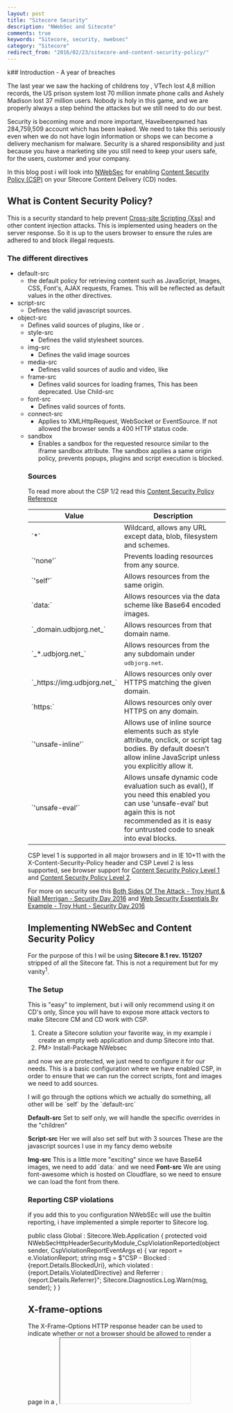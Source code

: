 ```yaml
---
layout: post
title: "Sitecore Security"
description: "NWebSec and Sitecote"
comments: true
keywords: "Sitecore, security, nwebsec"
category: "Sitecore"
redirect_from: "2016/02/23/sitecore-and-content-security-policy/"
---
```

k## Introduction - A year of breaches

The last year we saw the hacking of childrens toy , VTech lost 4,8 million records, the US prison system lost 70 million inmate phone calls and Ashely Madison lost 37 million users. Nobody is holy in this game, and we are properly always a step behind the attackes but we still need to do our best.

Security is becoming more and more important, Haveibeenpwned has 284,759,509 account which has been leaked. We need to take this seriously even when we do not have login information or shops we can become a delivery mechanism for malware. Security is a shared responsibility and just because you have a marketing site you still need to keep your users safe, for the users, customer and your company.

In this blog post i will look into [NWebSec](https://docs.nwebsec.com/en/4.2/) for enabling [Content Security Policy (CSP)](http://www.html5rocks.com/en/tutorials/security/content-security-policy/) on your Sitecore Content Delivery (CD) nodes.

##  What is Content Security Policy? ##

This is a security standard to help prevent [Cross-site Scripting (Xss)](https://www.owasp.org/index.php/Cross-site_Scripting_(XSS)) and other content injection attacks. This is implemented using headers on the server response. So it is up to the users browser to ensure the rules are adhered to and block illegal requests.

###  The different directives ###

 *   default-src
     *   the default policy for retrieving content such as JavaScript, Images, CSS, Font's, AJAX requests, Frames. This will be reflected as default values in the other directives.
 *   script-src
     *   Defines the valid javascript sources.
 *   object-src
     *   Defines valid sources of plugins, like <object> or <embed>.    
 *   style-src
     *   Defines the valid stylesheet sources.    
 *   img-src
     *   Defines the valid image sources    
 *   media-src
     *   Defines valid sources of audio and video, like <audio>, <video> elements.    
 *   frame-src
     *   Defines valid sources for loading frames, This has been deprecated. Use Child-src    
 *   font-src
     *   Defines valid sources of fonts.    
 *   connect-src
     *   Applies to XMLHttpRequest, WebSocket or EventSource. If not allowed the browser sends a 400 HTTP status code.
 *   sandbox
     *   Enables a sandbox for the requested resource similar to the iframe sandbox attribute. The sandbox applies a same origin policy, prevents popups, plugins and script execution is blocked.

###  Sources ###

To read more about the CSP 1/2 read this [Content Security Policy Reference](http://content-security-policy.com/)
<table><thead><tr><th>Value</th><th>Description</th></tr></thead><tbody><tr><td>`*`</td><td>Wildcard, allows any URL except data, blob, filesystem and schemes.</td></tr><tr><td>`'none'`</td><td>Prevents loading resources from any source.</td></tr><tr><td>`'self'`</td><td>Allows resources from the same origin.</td></tr><tr><td>`data:`</td><td>Allows resources via the data scheme like Base64 encoded images.</td></tr><tr><td>`_domain.udbjorg.net_`</td><td>Allows resources from that domain name.</td></tr><tr><td>`_*.udbjorg.net_`</td><td>Allows resources from the any subdomain under <span style="font-family: monospace;">udbjorg.net</span>.</td></tr><tr><td>`_https://img.udbjorg.net_`</td><td>Allows resources only over HTTPS matching the given domain.</td></tr><tr><td>`https:`</td><td>Allows resources only over HTTPS on any domain.</td></tr><tr><td>`'unsafe-inline'`</td><td>Allows use of inline source elements such as style attribute, onclick, or script tag bodies. By default doesn’t allow inline JavaScript unless you explicitly allow it.</td></tr><tr><td>`'unsafe-eval'`</td><td>Allows unsafe dynamic code evaluation such as eval(), If you need this enabled you can use 'unsafe-eval' but again this is not recommended as it is easy for untrusted code to sneak into eval blocks.</td></tr></tbody></table>

CSP level 1 is supported in all major browsers and in IE 10+11 with the X-Content-Security-Policy header and CSP Level 2 is less supported, see browser support for [Content Security Policy Level 1](http://caniuse.com/#feat=contentsecuritypolicy) and [Content Security Policy Level 2](http://caniuse.com/#search=csp).

For more on security see this [Both Sides Of The Attack - Troy Hunt & Niall Merrigan - Security Day 2016](https://vimeo.com/154956509) and [Web Security Essentials By Example - Troy Hunt - Security Day 2016](https://vimeo.com/154962595)

##  Implementing NWebSec and Content Security Policy ##

For the purpose of this I wil be using **Sitecore 8.1 rev. 151207** stripped of all the Sitecore fat. This is not a requirement but for my vanity<sup>1</sup>.

###  The Setup ###
This is "easy" to implement, but i will only recommend using it on CD's only, Since you will have to expose more attack vectors to make Sitecore CM and CD work with CSP.

1.  Create a Sitecore solution your favorite way, in my example i create an empty web application and dump Sitecore into that.
2.  PM> Install-Package NWebsec

and now we are protected, we just need to configure it for our needs.
This is a basic configuration where we have enabled CSP, in order to ensure that we can run the correct scripts, font and images we need to add sources.

<nwebsec>
    <httpHeaderSecurityModule xmlns="http://nwebsec.com/HttpHeaderSecurityModuleConfig.xsd"                               xmlns:xsi="http://www.w3.org/2001/XMLSchema-instance"   xsi:noNamespaceSchemaLocation="NWebsecConfig/HttpHeaderSecurityModuleConfig.xsd">
      <securityHttpHeaders>
          <x-Content-Type-Options enabled="true" />
          <content-Security-Policy enabled="true">           
          </content-Security-Policy>
      </securityHttpHeaders>
    </httpHeaderSecurityModule>
  </nwebsec>

I will go through the options which we actually do something, all other will be ´self´ by the ´default-src´

 **Default-src**
Set to self only, we will handle the specific overrides in the "children"
 <default-src self="true" />

 **Script-src**
Her we will also set self but with 3 sources 
<script-src self="true">
    <add source="https://code.jquery.com" />
    <add source="https://www.cdnjs.com/"/>
    <add source="https://cdnjs.com/"/>
</script-src>
These are the javascript sources I use in my fancy demo website

 **Img-src**
This is a little more "exciting" since we have Base64 images, we need to add ´data:´ and we need 
<img-src self="true">
    <add source="www.filldunphy.com"/>
    <add source="data:"/>
</img-src>
 **Font-src**
We are using font-awesome which is hosted on Cloudflare, so we need to ensure we can load the font from there.
<font-src self="true">
    <add source="https://cdnjs.cloudflare.com"/>
</font-src>

### Reporting CSP violations ###
if you add this to you configuration NWebSEc will use the builtin reporting, i have implemented a simple reporter to Sitecore log.
 <report-uri enableBuiltinHandler="true"/>
 
public class Global : Sitecore.Web.Application
{
    protected void NWebSecHttpHeaderSecurityModule_CspViolationReported(object sender, CspViolationReportEventArgs e)
    {
        var report = e.ViolationReport;
        string msg =
            $"CSP - Blocked : {report.Details.BlockedUri}, which violated : {report.Details.ViolatedDirective} and Referrer : {report.Details.Referrer}";
        Sitecore.Diagnostics.Log.Warn(msg, sender);
    }
}

## X-frame-options ##
The X-Frame-Options HTTP response header can be used to indicate whether or not a browser should be allowed to render a page in a <frame>, <iframe> or <object>.

You should also do security on your iframes, for my solution I have used the option ´SameOrigin´

To read more see [The X-frame-options Response Header](https://developer.mozilla.org/en-US/docs/Web/HTTP/X-Frame-Options)

<nwebsec>
    <httpHeaderSecurityModule xmlns="http://nwebsec.com/HttpHeaderSecurityModuleConfig.xsd" xmlns:xsi="http://www.w3.org/2001/XMLSchema-instance"   xsi:noNamespaceSchemaLocation="NWebsecConfig/HttpHeaderSecurityModuleConfig.xsd">
      <securityHttpHeaders>     
       <x-Frame-Options policy="SameOrigin" />
        ...
      </securityHttpHeaders>
    </httpHeaderSecurityModule>
  </nwebsec>

##  HTTP Strict Transport Security ##

Just enable it to to protect websites against protocol downgrade attacks and cookie hijacking. and you can force the browser to hard-code this enforcing [here](https://hstspreload.appspot.com/). But Troy Huns has alot more on the topic here, [Understanding Http Strict Transport Security (Hsts) And Preloading It Into The Browser](http://www.troyhunt.com/2015/06/understanding-http-strict-transport.html).

To enable it on your site add:
<nwebsec>
    <httpHeaderSecurityModule xmlns="http://nwebsec.com/HttpHeaderSecurityModuleConfig.xsd"  xmlns:xsi="http://www.w3.org/2001/XMLSchema-instance"   xsi:noNamespaceSchemaLocation="NWebsecConfig/HttpHeaderSecurityModuleConfig.xsd">
      <securityHttpHeaders>     
        <strict-Transport-Security max-age="365"  includeSubdomains="true" preload="true" />
        ...
      </securityHttpHeaders>
    </httpHeaderSecurityModule>
  </nwebsec>



##  TLS/SSL Everything ##

For you and your users you should use TLS/SSL the ensure transport security, If you find certificates to expensive you can use [Let's Encrypt](https://letsencrypt.readthedocs.org/en/latest/), you can implement it in IIS [Using Let's Encrypt With Iis On Windows](http://weblog.west-wind.com/posts/2016/Feb/22/Using-Lets-Encrypt-with-IIS-on-Windows). 
You could use a proxy/load balancer to do TLS/SSL termination this would also lessen the load on your frontend server but i will require strict security behind the proxy.To learn more about TLS/SSL termination see [How To Set Up Nginx Load Balancing With Ssl Termination](https://www.digitalocean.com/community/tutorials/how-to-set-up-nginx-load-balancing-with-ssl-termination)

## Wrapping up ##
All this is of course not that simple as i put it here, but i think you should use it and if you have to many sources you in you code this will blow up. But i think this will help you also with governace of your frontend dependencies so you don't end up with third-party jquery frenzy. 
I have add all my code to here - [Nwebsecdemo](https://github.com/magudb/NWebSecDemo)


<sup> 1. CMS as a platform or Sitecore is a monolith, bulks down development and time to market, most often ends up as a big ball of mud.</sup>